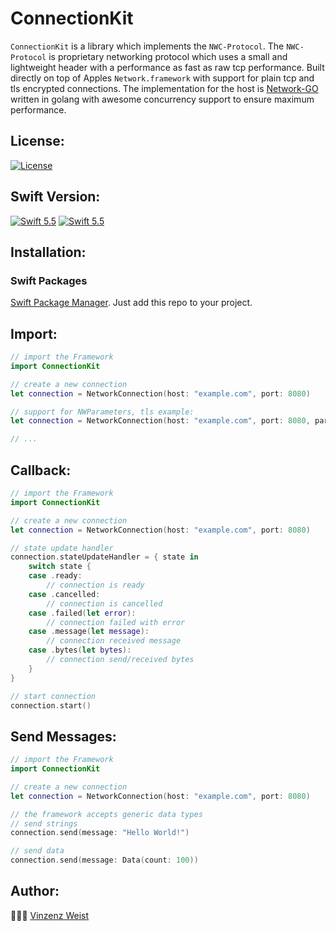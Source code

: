 # ConnectionKit

`ConnectionKit` is a library which implements the `NWC-Protocol`. The `NWC-Protocol` is proprietary networking protocol which uses a small and lightweight header with a performance as fast as raw tcp performance. Built directly on top of Apples `Network.framework` with support for plain tcp and tls encrypted connections. The implementation for the host is [Network-GO](https://github.com/Vinz1911/network-go) written in golang with awesome concurrency support to ensure maximum performance.

## License:
[![License](https://img.shields.io/badge/license-GPLv3-blue.svg?longCache=true&style=flat)](https://github.com/Vinz1911/ConnectionKit/blob/main/LICENSE)

## Swift Version:
[![Swift 5.5](https://img.shields.io/badge/Swift-5.5-orange.svg?logo=swift&style=flat)](https://swift.org) [![Swift 5.5](https://img.shields.io/badge/SPM-Support-orange.svg?logo=swift&style=flat)](https://swift.org)

## Installation:
### Swift Packages
[Swift Package Manager](https://developer.apple.com/documentation/swift_packages). Just add this repo to your project.

## Import:
```swift
// import the Framework
import ConnectionKit

// create a new connection
let connection = NetworkConnection(host: "example.com", port: 8080)

// support for NWParameters, tls example:
let connection = NetworkConnection(host: "example.com", port: 8080, parameters: .tls)

// ...
```

## Callback:
```swift
// import the Framework
import ConnectionKit

// create a new connection
let connection = NetworkConnection(host: "example.com", port: 8080)

// state update handler
connection.stateUpdateHandler = { state in
    switch state {
    case .ready:
        // connection is ready
    case .cancelled:
        // connection is cancelled
    case .failed(let error):
        // connection failed with error
    case .message(let message):
        // connection received message
    case .bytes(let bytes):
        // connection send/received bytes
    }
}

// start connection
connection.start()
```

## Send Messages:
```swift
// import the Framework
import ConnectionKit

// create a new connection
let connection = NetworkConnection(host: "example.com", port: 8080)

// the framework accepts generic data types
// send strings
connection.send(message: "Hello World!")

// send data
connection.send(message: Data(count: 100))
```

## Author:
👨🏼‍💻 [Vinzenz Weist](https://github.com/Vinz1911)
